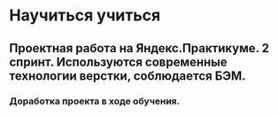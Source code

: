 # Научиться учиться
## Проектная работа на Яндекс.Практикуме. 2 спринт. Используются современные технологии верстки, соблюдается БЭМ.
### Доработка проекта в ходе обучения.
